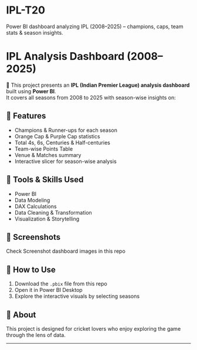 # IPL-T20
Power BI dashboard analyzing IPL (2008–2025) – champions, caps, team stats &amp; season insights.
# IPL Analysis Dashboard (2008–2025)

🏏 This project presents an **IPL (Indian Premier League) analysis dashboard** built using **Power BI**.  
It covers all seasons from 2008 to 2025 with season-wise insights on:

## 🔹 Features
- Champions & Runner-ups for each season  
- Orange Cap & Purple Cap statistics  
- Total 4s, 6s, Centuries & Half-centuries  
- Team-wise Points Table  
- Venue & Matches summary  
- Interactive slicer for season-wise analysis  

## 🔹 Tools & Skills Used
- Power BI  
- Data Modeling  
- DAX Calculations  
- Data Cleaning & Transformation  
- Visualization & Storytelling  

## 🔹 Screenshots
Check Screenshot dashboard images in this repo

## 🔹 How to Use
1. Download the `.pbix` file from this repo  
2. Open it in Power BI Desktop  
3. Explore the interactive visuals by selecting seasons  

## 🔹 About
This project is designed for cricket lovers who enjoy exploring the game through the lens of data.

---
